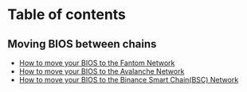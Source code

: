 # Table of contents

## Moving BIOS between chains

* [How to move your BIOS to the Fantom Network](README.md)
* [How to move your BIOS to the Avalanche Network](moving-bios-between-chains/how-to-move-your-bios-to-the-avalanche-network.md)
* [How to move your BIOS to the Binance Smart Chain(BSC) Network](moving-bios-between-chains/how-to-move-your-bios-to-the-binance-smart-chain-bsc-network.md)
